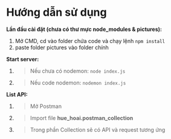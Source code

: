 # Hướng dẫn sử dụng

**Lần đầu cài đặt (chưa có thư mực node_modules & pictures):**  
1. Mở CMD, cd vào folder chứa code và chạy lệnh
`npm install`  
2. paste folder pictures vào folder chính  

**Start server:**
1. >Nếu chưa có nodemon: `node index.js`
2. >Nếu code nodemon: `nodemon index.js`

**List API:**
1. >Mở Postman
2. >Import file **hue_hoai.postman_collection**
3. >Trong phần Collection sẽ có API và request tương ứng
